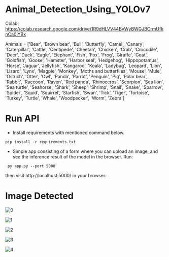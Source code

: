 # Animal_Detection_Using_YOLOv7
Colab: https://colab.research.google.com/drive/1R9dHLVV44BvWyBWGJBCrmUfknCa0iYBx

Animals = ['Bear', 'Brown bear', 'Bull', 'Butterfly', 'Camel', 'Canary', 'Caterpillar', 'Cattle', 'Centipede', 'Cheetah', 'Chicken', 'Crab', 'Crocodile', 'Deer', 'Duck', 'Eagle', 'Elephant', 'Fish', 'Fox', 'Frog', 'Giraffe', 'Goat', 'Goldfish', 'Goose', 'Hamster', 'Harbor seal', 'Hedgehog', 'Hippopotamus', 'Horse', 'Jaguar', 'Jellyfish', 'Kangaroo', 'Koala', 'Ladybug', 'Leopard', 'Lion', 'Lizard', 'Lynx', 'Magpie', 'Monkey', 'Moths and butterflies', 'Mouse', 'Mule', 'Ostrich', 'Otter', 'Owl', 'Panda', 'Parrot', 'Penguin', 'Pig', 'Polar bear', 'Rabbit', 'Raccoon', 'Raven', 'Red panda', 'Rhinoceros', 'Scorpion', 'Sea lion', 'Sea turtle', 'Seahorse', 'Shark', 'Sheep', 'Shrimp', 'Snail', 'Snake', 'Sparrow', 'Spider', 'Squid', 'Squirrel', 'Starfish', 'Swan', 'Tick', 'Tiger', 'Tortoise', 'Turkey', 'Turtle', 'Whale', 'Woodpecker', 'Worm', 'Zebra']

# Run API
- Install requirements with mentioned command below.
```
pip install -r requirements.txt
```
- Simple app consisting of a form where you can upload an image, and see the inference result of the model in the browser. Run:

` py app.py --port 5000`

then visit http://localhost:5000/ in your browser:

# Image Detected

![0](https://user-images.githubusercontent.com/104357148/211301918-9024b49c-c006-4d4e-b476-a3d7acd87640.png)

![1](https://user-images.githubusercontent.com/104357148/211300988-01ec8477-a676-4de9-b2c1-ec1d914aea9a.png)

![2](https://user-images.githubusercontent.com/104357148/211301043-6aec9c7e-d779-432b-9dfa-a0f2cc54959d.png)

![3](https://user-images.githubusercontent.com/104357148/211301094-b2d848a9-aa2a-499c-992e-91b84f9b8873.png)

![4](https://user-images.githubusercontent.com/104357148/211301105-370a26d3-8420-47ec-a0c4-e27369f5cf0e.png)
